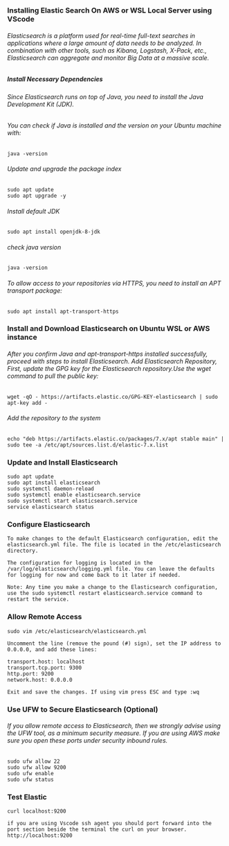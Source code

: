 ### Installing Elastic Search On AWS or WSL Local Server using VScode

###### Elasticsearch is a platform used for real-time full-text searches in applications where a large amount of data needs to be analyzed. In combination with other tools, such as Kibana, Logstash, X-Pack, etc., Elasticsearch can aggregate and monitor Big Data at a massive scale.

##### Install Necessary Dependencies

###### Since Elasticsearch runs on top of Java, you need to install the Java Development Kit (JDK). 
###### You can check if Java is installed and the version on your Ubuntu machine with:
```
java -version
```
###### Update and upgrade the package index

```
sudo apt update
sudo apt upgrade -y
```
###### Install default JDK 
```
sudo apt install openjdk-8-jdk
```
###### check java version
```
java -version
```
###### To allow access to your repositories via HTTPS, you need to install an APT transport package:

```
sudo apt install apt-transport-https
```

### Install and Download Elasticsearch on Ubuntu WSL or AWS instance

###### After you confirm Java and apt-transport-https installed successfully, proceed with steps to install Elasticsearch. Add Elasticsearch Repository, First, update the GPG key for the Elasticsearch repository.Use the wget command to pull the public key:

```
wget -qO - https://artifacts.elastic.co/GPG-KEY-elasticsearch | sudo apt-key add -
```
###### Add the repository to the system
```
echo "deb https://artifacts.elastic.co/packages/7.x/apt stable main" | sudo tee -a /etc/apt/sources.list.d/elastic-7.x.list
```
### Update and Install Elasticsearch
```
sudo apt update
sudo apt install elasticsearch
sudo systemctl daemon-reload
sudo systemctl enable elasticsearch.service
sudo systemctl start elasticsearch.service
service elasticsearch status
```

### Configure Elasticsearch
```
To make changes to the default Elasticsearch configuration, edit the elasticsearch.yml file. The file is located in the /etc/elasticsearch directory.

The configuration for logging is located in the /var/log/elasticsearch/logging.yml file. You can leave the defaults for logging for now and come back to it later if needed.

Note: Any time you make a change to the Elasticsearch configuration, use the sudo systemctl restart elasticsearch.service command to restart the service.
```

### Allow Remote Access

```
sudo vim /etc/elasticsearch/elasticsearch.yml

Uncomment the line (remove the pound (#) sign), set the IP address to 0.0.0.0, and add these lines:

transport.host: localhost
transport.tcp.port: 9300
http.port: 9200
network.host: 0.0.0.0

Exit and save the changes. If using vim press ESC and type :wq
```

### Use UFW to Secure Elasticsearch (Optional)
###### If you allow remote access to Elasticsearch, then we strongly advise using the UFW tool, as a minimum security measure. If you are using AWS make sure you open these ports under security inbound rules.

```
sudo ufw allow 22
sudo ufw allow 9200
sudo ufw enable
sudo ufw status
```

### Test Elastic 
```
curl localhost:9200

if you are using Vscode ssh agent you should port forward into the port section beside the terminal the curl on your browser. 
http://localhost:9200
```

